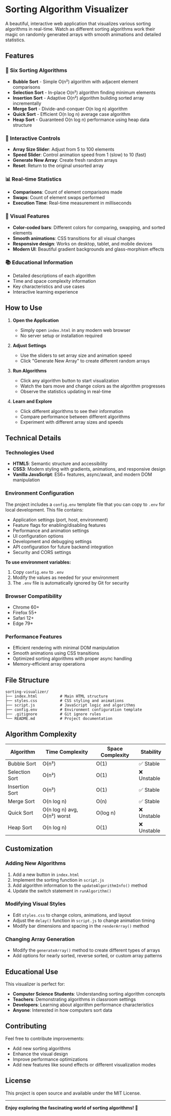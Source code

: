 # Sorting Algorithm Visualizer

A beautiful, interactive web application that visualizes various sorting algorithms in real-time. Watch as different sorting algorithms work their magic on randomly generated arrays with smooth animations and detailed statistics.

## Features

### 🎯 **Six Sorting Algorithms**
- **Bubble Sort** - Simple O(n²) algorithm with adjacent element comparisons
- **Selection Sort** - In-place O(n²) algorithm finding minimum elements
- **Insertion Sort** - Adaptive O(n²) algorithm building sorted array incrementally
- **Merge Sort** - Divide-and-conquer O(n log n) algorithm
- **Quick Sort** - Efficient O(n log n) average case algorithm
- **Heap Sort** - Guaranteed O(n log n) performance using heap data structure

### 🎨 **Interactive Controls**
- **Array Size Slider**: Adjust from 5 to 100 elements
- **Speed Slider**: Control animation speed from 1 (slow) to 10 (fast)
- **Generate New Array**: Create fresh random arrays
- **Reset**: Return to the original unsorted array

### 📊 **Real-time Statistics**
- **Comparisons**: Count of element comparisons made
- **Swaps**: Count of element swaps performed
- **Execution Time**: Real-time measurement in milliseconds

### 🌈 **Visual Features**
- **Color-coded bars**: Different colors for comparing, swapping, and sorted elements
- **Smooth animations**: CSS transitions for all visual changes
- **Responsive design**: Works on desktop, tablet, and mobile devices
- **Modern UI**: Beautiful gradient backgrounds and glass-morphism effects

### 📚 **Educational Information**
- Detailed descriptions of each algorithm
- Time and space complexity information
- Key characteristics and use cases
- Interactive learning experience

## How to Use

1. **Open the Application**
   - Simply open `index.html` in any modern web browser
   - No server setup or installation required

2. **Adjust Settings**
   - Use the sliders to set array size and animation speed
   - Click "Generate New Array" to create different random arrays

3. **Run Algorithms**
   - Click any algorithm button to start visualization
   - Watch the bars move and change colors as the algorithm progresses
   - Observe the statistics updating in real-time

4. **Learn and Explore**
   - Click different algorithms to see their information
   - Compare performance between different algorithms
   - Experiment with different array sizes and speeds

## Technical Details

### **Technologies Used**
- **HTML5**: Semantic structure and accessibility
- **CSS3**: Modern styling with gradients, animations, and responsive design
- **Vanilla JavaScript**: ES6+ features, async/await, and modern DOM manipulation

### **Environment Configuration**
The project includes a `config.env` template file that you can copy to `.env` for local development. This file contains:
- Application settings (port, host, environment)
- Feature flags for enabling/disabling features
- Performance and animation settings
- UI configuration options
- Development and debugging settings
- API configuration for future backend integration
- Security and CORS settings

**To use environment variables:**
1. Copy `config.env` to `.env`
2. Modify the values as needed for your environment
3. The `.env` file is automatically ignored by Git for security

### **Browser Compatibility**
- Chrome 60+
- Firefox 55+
- Safari 12+
- Edge 79+

### **Performance Features**
- Efficient rendering with minimal DOM manipulation
- Smooth animations using CSS transitions
- Optimized sorting algorithms with proper async handling
- Memory-efficient array operations

## File Structure

```
sorting-visualizer/
├── index.html          # Main HTML structure
├── styles.css          # CSS styling and animations
├── script.js           # JavaScript logic and algorithms
├── config.env          # Environment configuration template
├── .gitignore          # Git ignore rules
└── README.md           # Project documentation
```

## Algorithm Complexity

| Algorithm | Time Complexity | Space Complexity | Stability |
|-----------|----------------|------------------|-----------|
| Bubble Sort | O(n²) | O(1) | ✅ Stable |
| Selection Sort | O(n²) | O(1) | ❌ Unstable |
| Insertion Sort | O(n²) | O(1) | ✅ Stable |
| Merge Sort | O(n log n) | O(n) | ✅ Stable |
| Quick Sort | O(n log n) avg, O(n²) worst | O(log n) | ❌ Unstable |
| Heap Sort | O(n log n) | O(1) | ❌ Unstable |

## Customization

### **Adding New Algorithms**
1. Add a new button in `index.html`
2. Implement the sorting function in `script.js`
3. Add algorithm information to the `updateAlgorithmInfo()` method
4. Update the switch statement in `runAlgorithm()`

### **Modifying Visual Styles**
- Edit `styles.css` to change colors, animations, and layout
- Adjust the `delay()` function in `script.js` to change animation timing
- Modify bar dimensions and spacing in the `renderArray()` method

### **Changing Array Generation**
- Modify the `generateArray()` method to create different types of arrays
- Add options for nearly sorted, reverse sorted, or custom array patterns

## Educational Use

This visualizer is perfect for:
- **Computer Science Students**: Understanding sorting algorithm concepts
- **Teachers**: Demonstrating algorithms in classroom settings
- **Developers**: Learning about algorithm performance characteristics
- **Anyone**: Interested in how computers sort data

## Contributing

Feel free to contribute improvements:
- Add new sorting algorithms
- Enhance the visual design
- Improve performance optimizations
- Add new features like sound effects or different visualization modes

## License

This project is open source and available under the MIT License.

---

**Enjoy exploring the fascinating world of sorting algorithms! 🚀**

